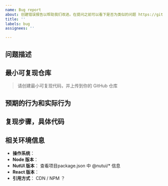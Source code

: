 ```yaml
---
name: Bug report
about: 创建错误报告以帮助我们改进。在提问之前可以看下是否为类似的问题 https://github.com/jdf2e/nutui-react/discussions/categories/q-a
title: ''
labels: bug
assignees: ''

---
```


<!--
感谢您向我们反馈问题，为了高效的解决问题，我们期望你能提供以下信息：
-->

## 问题描述
<!-- 清晰的描述下遇到的问题。-->

## 最小可复现仓库
> 请创建最小可复现代码，并上传到你的 GitHub 仓库

<!-- https://github.com/YOUR_REPOSITORY_URL -->
## 预期的行为和实际行为


## 复现步骤，具体代码


<!-- 请提供复现步骤，错误日志以及相关配置 -->
<!-- 可以尝试不要锁版本，重新安装依赖试试先 -->


## 相关环境信息
- **操作系统**：
- **Node 版本**：
- **NutUI 版本**： 查看项目package.json 中 @nutui/* 信息
- **React 版本**：
- **引用方式**：  CDN / NPM ？
